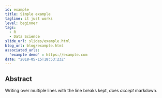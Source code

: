 ```yaml
---
id: example
title: Simple example
tagline: it just works
level: beginner
tags:
  - R
  - Data Science
slide_url: slides/example.html
blog_url: blog/example.html
associated_urls:
  'example demo' : https://example.com
date: "2018-05-15T18:53:23Z"
---
```


## Abstract
Writing over multiple lines with the 
line breaks kept, does *accept* markdown.
